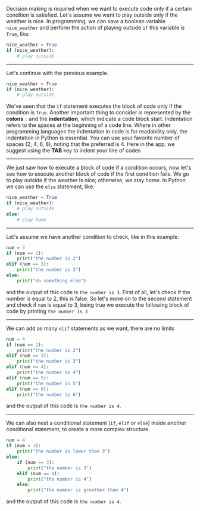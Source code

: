 Decision making is required when we want to execute code only if a certain condition is satisfied.
Let's assume we want to play outside only if the weather is nice.
In programming, we can save a boolean variable `nice_weather` and perform the action of playing outside `if` this variable is `True`, like:
```python
nice_weather = True
if (nice_weather):
	# play outside
```

---

Let's continue with the previous example.
```python
nice_weather = True
if (nice_weather):
	# play outside
```
We've seen that the `if` statement executes the block of code only if the condition is `True`.
Another important thing to consider is represented by the **colons** `:` and the **indentation**, which indicate a code block start.
Indentation refers to the spaces at the beginning of a code line.
Where in other programming languages the indentation in code is for readability only, the indentation in Python is essential.
You can use your favorite number of spaces (2, 4, 6, 8), noting that the preferred is 4.
Here in the app, we suggest using the **TAB** key to indent your line of codes

---

We just saw how to execute a block of code if a condition occurs, now let's see how to execute another block of code if the first condition fails.
We go to play outside if the weather is nice; otherwise, we stay home.
In Python we can use the `else` statement, like:
```python
nice_weather = True
if (nice_weather):
	# play outside
else:
	# stay home
```

---

Let's assume we have another condition to check, like in this example:
```python
num = 3
if (num == 2):
	print("the number is 2")
elif (num == 3):
	print("the number is 3")
else:
	print("do something else")
```
and the output of this code is `the number is 3`.
First of all, let's check if the number is equal to 2, this is false.
So let's move on to the second statement and check if `num` is equal to 3, being true we execute the following block of code by printing `the number is 3`

---

We can add as many `elif` statements as we want, there are no limits
```python
num = 4
if (num == 2):
	print("the number is 2")
elif (num == 3):
	print("the number is 3")
elif (num == 4):
	print("the number is 4")
elif (num == 5):
	print("the number is 5")
elif (num == 6):
	print("the number is 6")
```
and the output of this code is `the number is 4`.

---

We can also nest a conditional statement (`if`, `elif` or `else`) inside another conditional statement, to create a more complex structure.
```python
num = 4
if (num < 3):
	print("the number is lower than 3")
else:
	if (num == 3):
		print("the number is 3")
	elif (num == 4):
		print("the number is 4")
	else:
		print("the number is greather than 4")
```
and the output of this code is `the number is 4`.
